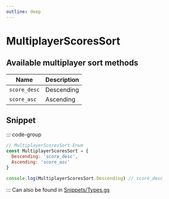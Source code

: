 ```yaml
---
outline: deep
---
```


# MultiplayerScoresSort

## Available multiplayer sort methods

| Name         | Description |
|--------------|-------------|
| `score_desc` | Descending  |
| `score_asc`  | Ascending   |

## Snippet

::: code-group

```js [enum.gs]
// MultiplayerScoresSort Enum
const MultiplayerScoresSort = {
  Descending: 'score_desc',
  Ascending: 'score_asc'
}

console.log(MultiplayerScoresSort.Descending) // score_desc
```

:::
Can also be found in [Snippets/Types.gs](../../snippets/snippets/types)